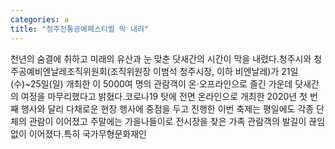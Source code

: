 ```yaml
---
categories: a
title: "청주전통공예페스티벌 막 내려"
---
```

천년의 숨결에 취하고 미래의 유산과 눈 맞춘 닷새간의 시간이 막을 내렸다.청주시와 청주공예비엔날레조직위원회(조직위원장 이범석 청주시장, 이하 비엔날레)가 21일(수)~25일(일) 개최한 이 5000여 명의 관람객이 온‧오프라인으로 즐긴 가운데 닷새간의 여정을 마무리했다고 밝혔다.코로나19 탓에 전면 온라인으로 개최한 2020년 첫 번째 행사와 달리 다채로운 현장 행사에 중점을 두고 진행한 이번 축제는 평일에도 각종 단체의 관람이 이어졌고 주말에는 가을나들이로 전시장을 찾은 가족 관람객의 발길이 끊임없이 이어졌다.특히 국가무형문화재인